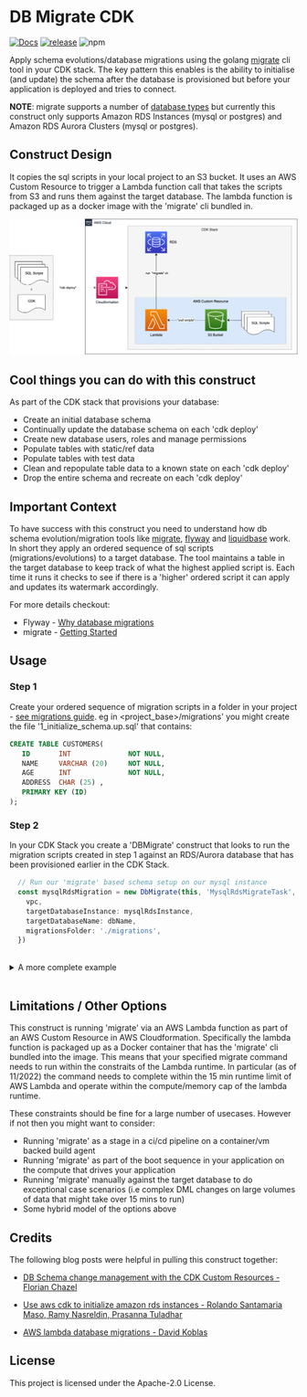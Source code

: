 # DB Migrate CDK
[![Docs](https://img.shields.io/badge/Construct%20Hub-db--migrate--cdk-orange)](https://constructs.dev/packages/db-migrate-cdk)
[![release](https://github.com/jousby/db-migrate-cdk/actions/workflows/release.yml/badge.svg)](https://github.com/jousby/db-migrate-cdk/actions/workflows/release.yml)
![npm](https://img.shields.io/npm/dt/db-migrate-cdk?label=npm&color=blueviolet)

Apply schema evolutions/database migrations using the golang [migrate](https://github.com/golang-migrate/migrate)
cli tool in your CDK stack. The key pattern this enables is the ability to 
initialise (and update) the schema after the database is provisioned but before 
your application is deployed and tries to connect. 

**NOTE**: migrate supports a number of [database types](https://github.com/golang-migrate/migrate#databases) 
but currently this construct only supports Amazon RDS Instances (mysql or postgres) and Amazon RDS Aurora 
Clusters (mysql or postgres).

## Construct Design

It copies the sql scripts in your local project to an S3 bucket. It uses an AWS Custom Resource to trigger a Lambda function call that takes the scripts from S3 and runs them against the target database. The lambda function is packaged up as a docker image with the 'migrate' cli bundled in. 

![db-migrate-cdk design](./docs/db-migrate-cdk.png)

## Cool things you can do with this construct

As part of the CDK stack that provisions your database:
* Create an initial database schema
* Continually update the database schema on each 'cdk deploy'
* Create new database users, roles and manage permissions
* Populate tables with static/ref data
* Populate tables with test data
* Clean and repopulate table data to a known state on each 'cdk deploy'
* Drop the entire schema and recreate on each 'cdk deploy'

## Important Context

To have success with this construct you need to understand how db schema evolution/migration tools like [migrate](https://github.com/golang-migrate/migrate), [flyway](https://flywaydb.org/) and [liquidbase](https://www.liquibase.org/) work. In short they apply an ordered sequence of sql scripts (migrations/evolutions)
to a target database. The tool maintains a table in the target database to keep track of what 
the highest applied script is. Each time it runs it checks to see if there is a 'higher' ordered
script it can apply and updates its watermark accordingly. 

For more details checkout:

* Flyway - [Why database migrations](https://flywaydb.org/documentation/getstarted/why)
* migrate - [Getting Started]()

## Usage

### Step 1

Create your ordered sequence of migration scripts in a folder in your project - [see migrations guide](https://github.com/golang-migrate/migrate/blob/master/MIGRATIONS.md). eg in \<project_base\>/migrations' you might create the file '1_initialize_schema.up.sql' that contains:

```sql
CREATE TABLE CUSTOMERS(
   ID       INT              NOT NULL,
   NAME     VARCHAR (20)     NOT NULL,
   AGE      INT              NOT NULL,
   ADDRESS  CHAR (25) ,
   PRIMARY KEY (ID)
);
```

### Step 2

In your CDK Stack you create a 'DBMigrate' construct that looks to run
the migration scripts created in step 1 against an RDS/Aurora database that
has been provisioned earlier in the CDK Stack. 

```typescript
  // Run our 'migrate' based schema setup on our mysql instance
  const mysqlRdsMigration = new DbMigrate(this, 'MysqlRdsMigrateTask', {
    vpc,
    targetDatabaseInstance: mysqlRdsInstance,
    targetDatabaseName: dbName,
    migrationsFolder: './migrations',
  })
```
<br/>
<details>
  <summary>A more complete example</summary>

```typescript
import {
  Stack,
  StackProps,
  CfnOutput,
  Token,
  aws_rds as rds,
  aws_ec2 as ec2,
} from 'aws-cdk-lib'
import { Construct } from 'constructs'
import { DbMigrate, DbMigrateCommand } from 'db-migrate-cdk'

/**
 * Provision a test database and executes some test migrations using
 * the DbMigrate construct.
 */
export class DbMigrateTestStack extends Stack {
  constructor(scope: Construct, id: string, props: StackProps) {
    super(scope, id, props)

    const vpc = new ec2.Vpc(this, 'MigrateVPC')

    // Initial database to create in our database instance
    const dbName = 'init'

    // Mysql RDS instance
    const mysqlRdsInstance = new rds.DatabaseInstance(this, 'MysqlRdsMigrateInstance', {
      vpc,
      allocatedStorage: 20,
      engine: rds.DatabaseInstanceEngine.mysql({
        version: rds.MysqlEngineVersion.VER_8_0,
      }),
      databaseName: dbName,
      instanceType: ec2.InstanceType.of(ec2.InstanceClass.T4G, ec2.InstanceSize.MEDIUM),
    })

    // Run our 'migrate' based schema setup on our mysql instance
    const mysqlRdsMigration = new DbMigrate(this, 'MysqlRdsMigrateTask', {
      vpc,
      targetDatabaseInstance: mysqlRdsInstance,
      targetDatabaseName: dbName,
      migrationsFolder: `./migrations/${dbName}`,
      migrateCommand: DbMigrateCommand.UP,
    })

    new CfnOutput(this, 'MysqlRdsMigrateTaskResponse', {
      value: Token.asString(mysqlRdsMigration.response),
    })
  }
}
```

</details>
<br/>


## Limitations / Other Options

This construct is running 'migrate' via an AWS Lambda function as part of an AWS Custom Resource in AWS Cloudformation. Specifically the lambda function is packaged up as a Docker container that has the 'migrate' cli bundled into the image. 
This means that your specified migrate command needs to run within the constraits of the Lambda runtime. In particular 
(as of 11/2022) the command needs to complete within the 15 min runtime limit of AWS Lambda and operate within the compute/memory cap of the lambda runtime. 

These constraints should be fine for a large number of usecases. However if not then you might want to consider:

* Running 'migrate' as a stage in a ci/cd pipeline on a container/vm backed build agent
* Running 'migrate' as part of the boot sequence in your application on the compute that drives your application
* Running 'migrate' manually against the target database to do exceptional case scenarios (i.e complex DML changes on large volumes of data that might take over 15 mins to run)
* Some hybrid model of the options above

## Credits

The following blog posts were helpful in pulling this construct together:

* [DB Schema change management with the CDK Custom Resources - Florian Chazel](https://medium.com/i-love-my-local-farmer-engineering-blog/db-schema-change-management-with-the-cdk-custom-resources-f107625de0ab)

* [Use aws cdk to initialize amazon rds instances -  Rolando Santamaria Maso, Ramy Nasreldin, Prasanna Tuladhar](https://aws.amazon.com/blogs/infrastructure-and-automation/use-aws-cdk-to-initialize-amazon-rds-instances/)

* [AWS lambda database migrations - David Koblas](https://www.skitoy.com/p/aws-lambda-database-migrations/644/)

## License

This project is licensed under the Apache-2.0 License.